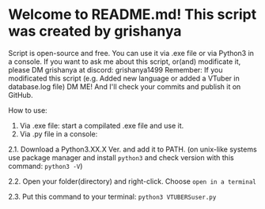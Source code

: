 # Welcome to README.md! This script was created by grishanya

Script is open-source and free. You can use it via .exe file or via Python3 in a console.
If you want to ask me about this script, or(and) modificate it, please DM grishanya at discord: grishanya1499
Remember: If you modificated this script (e.g. Added new language or added a VTuber in database.log file) DM ME! And I'll check your commits and publish it on GitHub.

How to use:

1. Via .exe file: start a compilated .exe file and use it.
2. Via .py file in a console:


2.1. Download a Python3.XX.X Ver. and add it to PATH. (on unix-like systems use package manager and install ``python3`` and check version with this command: ``python3 -V``)

2.2. Open your folder(directory) and right-click. Choose ``open in a terminal``

2.3. Put this command to your terminal: ``python3 VTUBERSuser.py`` 
